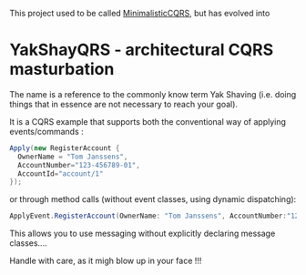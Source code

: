 This project used to be called [MinimalisticCQRS](https://github.com/ToJans/MinimalisticCQRS/), but has evolved into
# YakShayQRS - architectural CQRS masturbation

The name is a reference to the commonly know term Yak Shaving (i.e. doing things that in 
essence are not necessary to reach your goal).

It is a CQRS example that supports both the conventional way of applying events/commands :
```c#
Apply(new RegisterAccount {
  OwnerName = "Tom Janssens",
  AccountNumber="123-456789-01",
  AccountId="account/1"
});
```

or through method calls (without event classes, using dynamic dispatching):

```c#
ApplyEvent.RegisterAccount(OwnerName: "Tom Janssens", AccountNumber:"123-456789-01", AccountId: "account/1");
```

This allows you to use messaging without explicitly declaring message classes....

Handle with care, as it migh blow up in your face !!!